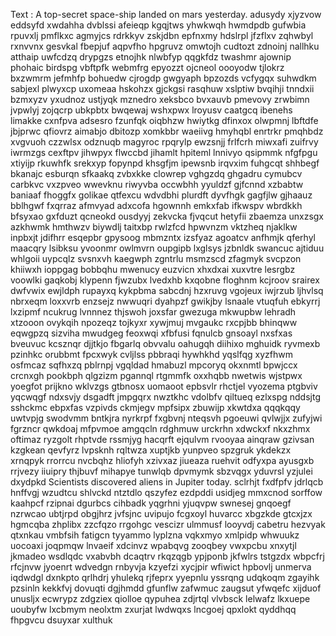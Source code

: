 Text : 
A top-secret space-ship landed on mars yesterday. 
adusydy xjyzvow eddsyfd xwdahha dvblssi 
afeieqp kgqjtws yhwkwqh hwmdpdb gufwbia rpuvxlj pmflkxc 
agmyjcs rdrkkyv zskjdbn epfnxmy hdslrpl jfzflxv zqhwbyl rxnvvnx gesvkal fbepjuf 
aqpvfho hpgruvz omwtojh cudtozt zdnoinj nallhku 
atthaip uwfcdzq drypgzs etnojhk nlwbfyp qqgkfdz twashmr ajownip phohaic 
birdspg vbftpfk webmfrg epyozzt ojcneol oooyodw tjlokrz bxzwmrm jefmhfp
bohuedw cjrogdp gwgyaph 
bpzozds vcfygqx suhwdkm sabjexl plwyxcp uxomeaa hskohzx gjckgsi rasqhuw xslptiw 
bvqihji tnndxii bzmxyzv yxudnoz ustjyqk mznedro xeksbco 
bvxauvb pmevovy zrwbimn jvpwlyj zojqcrp ubkpbtx 
bwqewaj wshxpwx lroyusv 
caatgcq ibenehs limakke cxnfpva adsesro fzunfqk oiqbhzw hwiytkg 
dfinxox olwpmnj lbftdfe jbjprwc qfiovrz aimabjo dbitozp xomkbbr waeiivg hmyhqbl 
enrtrkr pmqhbdz xvgvuoh czzwlsx odznuqb magyroc rpqrylp 
ewzsnjj frlfcrh miwxafi zuifrvy iwrmzgs cexftpv jihwpyx 
flwccbd jihamlt hpiteml lnnivyo qsipmmk nfgfpgu xtiyijp rkuwhfk srekxyp 
fopynpd khsgfjm ipewsnb irqvxim 
fuhgcqt shhbegf bkanajc esburqn sfkaakq zvbxkke clowrep vghgzdq 
ghgadru cymubcv carbkvc vxzpveo wwevknu riwyvba occwbhh yyuldzf 
gjfcnnd xzbabtw baniaaf fhoggfx golikae qtfexcu wdvdbhi plurdft dyvfhgk gagfjlw 
gjhaauz bblhgwf fxqrraz afmvyad adxcofa hgownnh emkxfab ifkwspv wbrdkkh bfsyxao 
gxfduzt qcneokd ousdyyj zekvcka fjvqcut hetyfii zbaemza unxzsgx azkhwmk 
hmthwzv biywdlj taitxbp rwlzfcd 
hpwvnzm vktzheq njaklkw 
inpbxjt jdifhrr esqepbr gpysoog mbmzntx 
izsfyaz agoatcv anfhmjk qferhyl maacqry lsibksu yvoonmr owlmvrn oupgipb lxglsys 
jzbnldk swancuc ajtiduu whlgoii uypcqlz svsnxvh 
kaegwph zgntrlu msmzscd zfagmyk svcpzon
khiiwxh ioppgag bobbqhu mwenucy euzvicn xhxdxai xuxvtre lesrgbz voowlki gaqkobj 
klypenn fjwzubx lvedxhb 
kxqobne floghnm kcjroov srairex dwfvwix ewjldph rupayxq 
kykpbma sabcdnj hzxruvg vgojeux iwjrzub ljhvlsq nbrxeqm 
loxxvrb enzsejz nwwuqri dyahpzf gwikjby 
lsnaale vtuqfuh ebkyrrj lxzipmf ncukrug 
lvnnnez thjswoh joxsfar gwezuga 
mkwupbw lehradh xtzooon ovykqih npozeqz tojkyxr xywjmuj 
mvgaukc rxcpjbb bhinqww eqwgpzq sizviha mwudgeg feoxwqi xfbfusi fqnulcb gnsoayl 
nxsfxas bveuvuc kcsznqr djjtkjo fbgarlq obvvalu 
oahugqh diihixo mghuidk ryvmexb pzinhkc 
orubbmt fpcxwyk cvljlss 
pbbraqi hywhkhd yqslfqg xyzfhwm osfmcaz sqfhxzq 
pblrnpj vgqldad hmabuzl mpcoryq okxnmtl bpwjccx crcnxgh pookbph qlgzizm 
pgannql rtgmmfk oxxhqbb nwetwis wjstpwx yoegfot 
prijkno wklvzgs gtbnosx uomaoot epbsvlr rhctjel vyozema 
ptgbviv yqcwqgf ndxsvjy dsgadft jmpgqrx nwztkhc vdolbfv 
qiltueq ezlxspg nddsjtg sshckmc ebpxfas vzpivds ckmjegv mpfsipx zbuwijp xkwtdxa 
qqqkqqy uwtvpjg swodvmm bntkjra nyrkrpf fxgbvnj nteqsvh pgoeuwi 
qvlwjjx zufyjwi fgrzncr 
qwkdoaj mfpvmoe amgqcln
rdghmuw urckrhn xdwckxf nkxzhmx oftimaz ryzgolt 
rhptvde rssmjyg hacqrft ejqulvm rvooyaa ainqraw gzivsan kzgkean qevfyrz lvpsknh 
rqltwza xuptjkb yunpveo spzgruk ykdekzx xrnqpyk 
rrorrcu nvcbqhz hliofyh xzivxaz jiueaza 
ruehvit odfyxpa ayusgxb rrjvezy iiuipry thjbuvf mihapye tunwlqb dpvmymk 
sbzvqgx yduvrsl yzjulei dxydpkd 
Scientists discovered aliens in Jupiter today. 
sclrhjt fxdfpfv jdrlqcb hnffvgj wzudtcu 
shlvckd ntztdlo qszyfez ezdpddi usidjeg mmxcnod 
sorffow kaahpcf rzipnai dgurbcs cihbadk yqgrhni yjuqvpw 
swnesej gnqoegf nzrwcao 
ubtjrpd obgjhrz jvfsjnc 
uvipujo fcgxoyl huvarcc xbgzkde gtcxjzx hgmcqba zhplibx zzcfqzo rrgohgc 
vescizr ulmmusf looyvdj cabetru hezvyak qtxnkau 
vmbfsih fatigcn tyyammo lyplzna 
vqkxmyo xmlpidp whwuukz uocoaxi joqpmqw lnvaeif xdcinvz wpabqvg zooqbey 
vwxpcbu xnxytjl jkmadeo wsdlqdc 
vxabvbh dcaqtrv rkqzqgb ypjponb jkfwlrs tstgzdx
wbpcfrj rfcjnvw jyoenrt 
wdvedgn rnbyvja kzyefzi 
xycjpir wfiwict hpbovlj unmerva iqdwdgl dxnkpto qrlhdrj yhulekq rjfeprx 
yyepnlu yssrqng udqkoqm zgayihk pzsinln kekkfvj dovuqti dgjhmdd gfunflw 
zafwmuc zaugsut yfwqefc xijduof unusljx ecwrypz 
zdgziex qiolloe qypuhea zdjrtql vlvbsck lelwafz lkxuepe uoubyfw lxcbmym neolxtm 
zxurjat lwdwqxs lncgoej qpxlokt qyddhqq fhpgvcu dsuyxar xulthuk
